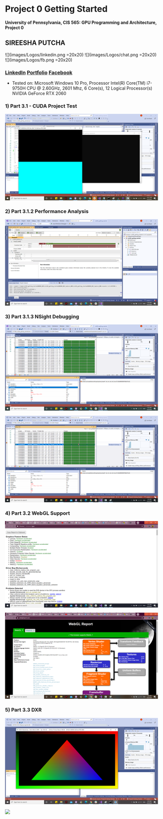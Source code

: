 Project 0 Getting Started
====================

**University of Pennsylvania, CIS 565: GPU Programming and Architecture, Project 0**

## SIREESHA PUTCHA 
![](images/Logos/linkedin.png =20x20)	![](images/Logos/chat.png =20x20)	![](images/Logos/fb.png =20x20)
###  [LinkedIn](www.linkedin.com/in/sireesha-putcha)     [Portfolio](https://sites.google.com/view/sireeshaputcha/home)     [Facebook](https://www.facebook.com/sireesha.putcha98/)


* Tested on: Microsoft Windows 10 Pro, Processor	Intel(R) Core(TM) i7-9750H CPU @ 2.60GHz, 2601 Mhz, 6 Core(s), 12 Logical Processor(s) NVIDIA GeForce RTX 2060


### 1) Part 3.1 - CUDA Project Test 

![](images/initial.png)

### 2) Part 3.1.2 Performance Analysis 

![](images/performance_analysis.png)

### 3) Part 3.1.3 NSight Debugging 

![](images/NSightDebugInfo.png)

![](images/NSightDebugInfo2.png)


### 4) Part 3.2 WebGL Support 

![](images/webgl_support.png)

![](images/webgl_support1.png)

### 5) Part 3.3 DXR 
 
![](images/dxr_support.png)

![](images/changed_tri_color.png)